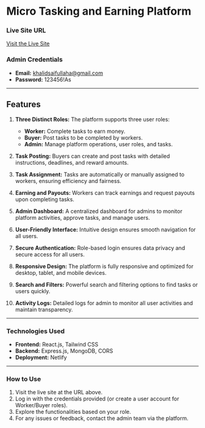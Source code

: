 # Micro Tasking and Earning Platform

### Live Site URL

[Visit the Live Site](https://stalwart-starship-e36ae1.netlify.app/)

### Admin Credentials

- **Email:** khalidsaifullaha@gmail.com
- **Password:** 123456!As

---

## Features

1. **Three Distinct Roles:** The platform supports three user roles:

   - **Worker:** Complete tasks to earn money.
   - **Buyer:** Post tasks to be completed by workers.
   - **Admin:** Manage platform operations, user roles, and tasks.

2. **Task Posting:** Buyers can create and post tasks with detailed instructions, deadlines, and reward amounts.

3. **Task Assignment:** Tasks are automatically or manually assigned to workers, ensuring efficiency and fairness.

4. **Earning and Payouts:** Workers can track earnings and request payouts upon completing tasks.

5. **Admin Dashboard:** A centralized dashboard for admins to monitor platform activities, approve tasks, and manage users.

6. **User-Friendly Interface:** Intuitive design ensures smooth navigation for all users.

7. **Secure Authentication:** Role-based login ensures data privacy and secure access for all users.

8. **Responsive Design:** The platform is fully responsive and optimized for desktop, tablet, and mobile devices.

9. **Search and Filters:** Powerful search and filtering options to find tasks or users quickly.

10. **Activity Logs:** Detailed logs for admin to monitor all user activities and maintain transparency.

---

### Technologies Used

- **Frontend:** React.js, Tailwind CSS
- **Backend:** Express.js, MongoDB, CORS
- **Deployment:** Netlify

---

### How to Use

1. Visit the live site at the URL above.
2. Log in with the credentials provided (or create a user account for Worker/Buyer roles).
3. Explore the functionalities based on your role.
4. For any issues or feedback, contact the admin team via the platform.
